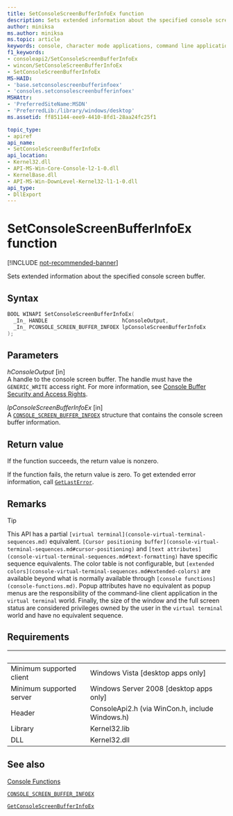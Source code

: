 ```yaml
---
title: SetConsoleScreenBufferInfoEx function
description: Sets extended information about the specified console screen buffer to the specified buffer.
author: miniksa
ms.author: miniksa
ms.topic: article
keywords: console, character mode applications, command line applications, terminal applications, console api
f1_keywords:
- consoleapi2/SetConsoleScreenBufferInfoEx
- wincon/SetConsoleScreenBufferInfoEx
- SetConsoleScreenBufferInfoEx
MS-HAID:
- 'base.setconsolescreenbufferinfoex'
- 'consoles.setconsolescreenbufferinfoex'
MSHAttr:
- 'PreferredSiteName:MSDN'
- 'PreferredLib:/library/windows/desktop'
ms.assetid: ff851144-eee9-4410-8fd1-28aa24fc25f1

topic_type:
- apiref
api_name:
- SetConsoleScreenBufferInfoEx
api_location:
- Kernel32.dll
- API-MS-Win-Core-Console-l2-1-0.dll
- KernelBase.dll
- API-MS-Win-DownLevel-Kernel32-l1-1-0.dll
api_type:
- DllExport
---
```


# SetConsoleScreenBufferInfoEx function

[!INCLUDE [not-recommended-banner](./includes/not-recommended-banner.md)]

Sets extended information about the specified console screen buffer.

## Syntax

```C
BOOL WINAPI SetConsoleScreenBufferInfoEx(
  _In_ HANDLE                        hConsoleOutput,
  _In_ PCONSOLE_SCREEN_BUFFER_INFOEX lpConsoleScreenBufferInfoEx
);
```

## Parameters

*hConsoleOutput* \[in\]  
A handle to the console screen buffer. The handle must have the `GENERIC_WRITE` access right. For more information, see [Console Buffer Security and Access Rights](console-buffer-security-and-access-rights.md).

*lpConsoleScreenBufferInfoEx* \[in\]  
A [`CONSOLE_SCREEN_BUFFER_INFOEX`](console-screen-buffer-infoex.md) structure that contains the console screen buffer information.

## Return value

If the function succeeds, the return value is nonzero.

If the function fails, the return value is zero. To get extended error information, call [`GetLastError`](https://msdn.microsoft.com/library/windows/desktop/ms679360).

## Remarks

> [!TIP]
> This API has a partial `[virtual terminal](console-virtual-terminal-sequences.md)` equivalent. `[Cursor positioning buffer](console-virtual-terminal-sequences.md#cursor-positioning)` and `[text attributes](console-virtual-terminal-sequences.md#text-formatting)` have specific sequence equivalents. The color table is not configurable, but `[extended colors](console-virtual-terminal-sequences.md#extended-colors)` are available beyond what is normally available through `[console functions](console-functions.md)`. Popup attributes have no equivalent as popup menus are the responsibility of the command-line client application in the `virtual terminal` world. Finally, the size of the window and the full screen status are considered privileges owned by the user in the `virtual terminal` world and have no equivalent sequence.

## Requirements

| &nbsp; | &nbsp; |
|-|-|
| Minimum supported client | Windows Vista \[desktop apps only\] |
| Minimum supported server | Windows Server 2008 \[desktop apps only\] |
| Header | ConsoleApi2.h (via WinCon.h, include Windows.h) |
| Library | Kernel32.lib |
| DLL | Kernel32.dll |

## See also

[Console Functions](console-functions.md)

[`CONSOLE_SCREEN_BUFFER_INFOEX`](console-screen-buffer-infoex.md)

[`GetConsoleScreenBufferInfoEx`](getconsolescreenbufferinfoex.md)
